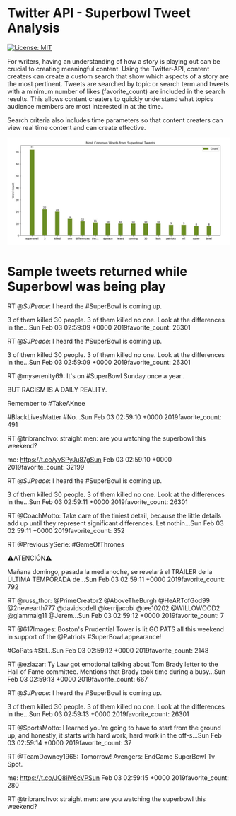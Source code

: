 # Twitter API - Superbowl Tweet Analysis

 [![License: MIT](https://img.shields.io/badge/License-MIT-red.svg)](https://opensource.org/licenses/MIT)

For writers, having an understanding of how a story is playing out can be crucial to creating meaningful content.  Using the Twitter-API, content creaters can create a custom search that show which aspects of a story are the most pertinent.  Tweets are searched by topic or search term and tweets with a minimum number of likes (favorite_count) are included in the search results.  This allows content creaters to quickly understand what topics audience members are most interested in at the time.  

Search criteria also includes time parameters so that content creaters can view real time content and can create effective.    
      
      
![](https://github.com/smandekar1/Twitter-API-Superbowl-Tweet-Analysis/blob/master/Assets/graph.JPG)

# Sample tweets returned while Superbowl was being play

RT @_SJPeace_: I heard the #SuperBowl is coming up.

3 of them killed 30 people. 3 of them killed no one.  Look at the differences in the…Sun Feb 03 02:59:09 +0000 2019favorite_count: 26301

RT @_SJPeace_: I heard the #SuperBowl is coming up.

3 of them killed 30 people. 3 of them killed no one.  Look at the differences in the…Sun Feb 03 02:59:09 +0000 2019favorite_count: 26301

RT @myserenity69: It's on #SuperBowl Sunday once a year..

BUT RACISM IS A DAILY REALITY.

Remember to #TakeAKnee

#BlackLivesMatter  #No…Sun Feb 03 02:59:10 +0000 2019favorite_count: 491

RT @tribranchvo: straight men: are you watching the superbowl this weekend?

me: https://t.co/yvSPyJu87gSun Feb 03 02:59:10 +0000 2019favorite_count: 32199

RT @_SJPeace_: I heard the #SuperBowl is coming up.

3 of them killed 30 people. 3 of them killed no one.  Look at the differences in the…Sun Feb 03 02:59:11 +0000 2019favorite_count: 26301

RT @CoachMotto: Take care of the tiniest detail, because the little details add up until they represent significant differences. Let nothin…Sun Feb 03 02:59:11 +0000 2019favorite_count: 352

RT @PreviouslySerie: #GameOfThrones

⚠️ATENCIÓN⚠️

Mañana domingo, pasada la medianoche, se revelará el TRÁILER de la ÚLTIMA TEMPORADA de…Sun Feb 03 02:59:11 +0000 2019favorite_count: 792

RT @russ_thor: @PrimeCreator2 @AboveTheBurgh @HeARTofGod99 @2newearth777 @davidsodell @kerrijacobi @tee10202 @WILLOWOOD2 @glammalg11 @Jerem…Sun Feb 03 02:59:12 +0000 2019favorite_count: 7

RT @617Images: Boston's Prudential Tower is lit GO PATS all this weekend in support of the @Patriots #SuperBowl appearance!

#GoPats
#Stil…Sun Feb 03 02:59:12 +0000 2019favorite_count: 2148

RT @ezlazar: Ty Law got emotional talking about Tom Brady letter to the Hall of Fame committee. Mentions that Brady took time during a busy…Sun Feb 03 02:59:13 +0000 2019favorite_count: 667

RT @_SJPeace_: I heard the #SuperBowl is coming up.

3 of them killed 30 people. 3 of them killed no one.  Look at the differences in the…Sun Feb 03 02:59:13 +0000 2019favorite_count: 26301

RT @SportsMotto: I learned you're going to have to start from the ground up, and honestly, it starts with hard work, hard work in the off-s…Sun Feb 03 02:59:14 +0000 2019favorite_count: 37

RT @TeamDowney1965: Tomorrow! Avengers: EndGame SuperBowl Tv Spot.

me: https://t.co/JQ8iiV6cVPSun Feb 03 02:59:15 +0000 2019favorite_count: 280

RT @tribranchvo: straight men: are you watching the superbowl this weekend?

